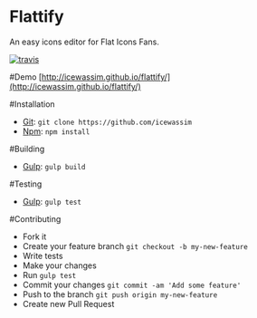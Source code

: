 # Flattify
An easy icons editor for Flat Icons Fans.

[![travis](https://api.travis-ci.org/icewassim/flattify.svg?branch=master)](https://travis-ci.org/icewassim/flattify)

#Demo
 [http://icewassim.github.io/flattify/](http://icewassim.github.io/flattify/)

#Installation
* [Git](https://git-scm.com/): `git clone https://github.com/icewassim`
* [Npm](https://www.npmjs.org/): `npm install`

#Building
* [Gulp](http://gulpjs.com/): `gulp build`

#Testing
* [Gulp](http://gulpjs.com/): `gulp test`

#Contributing

* Fork it
* Create your feature branch `git checkout -b my-new-feature`
* Write tests
* Make your changes
* Run `gulp test`
* Commit your changes `git commit -am 'Add some feature'`
* Push to the branch `git push origin my-new-feature`
* Create new Pull Request
